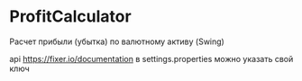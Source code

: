 # ProfitCalculator
Расчет прибыли (убытка) по валютному активу (Swing)

api https://fixer.io/documentation
в settings.properties можно указать свой ключ
